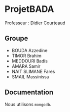 # ProjetBADA

Professeur : Didier Courteaud

## Groupe

* BOUDA Azzedine
* TIMOR Brahim
* MEDDOURI Badis
* AMARA Samir
* NAIT SLIMANE Fares
* SMAIL Massinissa

## Documentation

Nous utilisons `mongodb`.